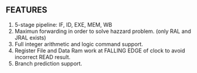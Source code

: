 ## FEATURES

1. 5-stage pipeline: IF, ID, EXE, MEM, WB
2. Maximun forwarding in order to solve hazzard problem. (only RAL and JRAL exists)
3. Full integer arithmetic and logic command support.
4. Register File and Data Ram work at FALLING EDGE of clock to avoid incorrect READ result.
5. Branch prediction support.
